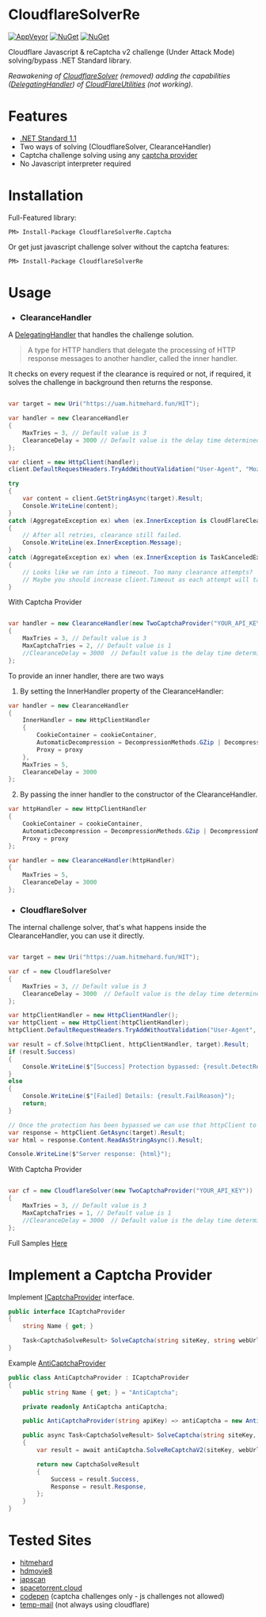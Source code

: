 CloudflareSolverRe
==================
[![AppVeyor](https://img.shields.io/appveyor/ci/RyuzakiH/CloudflareSolverRe/master.svg?maxAge=60)](https://ci.appveyor.com/project/RyuzakiH/CloudflareSolverRe)
[![NuGet](https://img.shields.io/nuget/v/CloudflareSolverRe.svg?maxAge=60)](https://www.nuget.org/packages/CloudflareSolverRe)
[![NuGet](https://img.shields.io/nuget/v/CloudflareSolverRe.Captcha.svg?maxAge=60)](https://www.nuget.org/packages/CloudflareSolverRe.Captcha)

Cloudflare Javascript & reCaptcha v2 challenge (Under Attack Mode) solving/bypass .NET Standard library.

_Reawakening of [CloudflareSolver](https://www.nuget.org/packages/CloudflareSolver) (removed) adding the capabilities ([DelegatingHandler](https://msdn.microsoft.com/en-us/library/system.net.http.delegatinghandler(v=vs.110).aspx)) of [CloudFlareUtilities](https://github.com/elcattivo/CloudFlareUtilities) (not working)._

# Features
- [.NET Standard 1.1](https://github.com/dotnet/standard/blob/master/docs/versions/netstandard1.1.md)
- Two ways of solving (CloudflareSolver, ClearanceHandler)
- Captcha challenge solving using any [captcha provider](#implement-a-captcha-provider)
- No Javascript interpreter required

# Installation
Full-Featured library:

`PM> Install-Package CloudflareSolverRe.Captcha`

Or get just javascript challenge solver without the captcha features:

`PM> Install-Package CloudflareSolverRe`

# Usage

- ### ClearanceHandler

A [DelegatingHandler](https://docs.microsoft.com/en-us/dotnet/api/system.net.http.delegatinghandler?view=netstandard-1.1) that
handles the challenge solution.

> A type for HTTP handlers that delegate the processing of HTTP response messages to another handler, called the inner handler.

It checks on every request if the clearance is required or not, if required, it solves the challenge in background then returns the response.

```csharp

var target = new Uri("https://uam.hitmehard.fun/HIT");

var handler = new ClearanceHandler
{
    MaxTries = 3, // Default value is 3
    ClearanceDelay = 3000 // Default value is the delay time determined in challenge code
};

var client = new HttpClient(handler);
client.DefaultRequestHeaders.TryAddWithoutValidation("User-Agent", "Mozilla/5.0 (Windows NT 10.0; Win64; x64; rv:66.0) Gecko/20100101 Firefox/66.0");

try
{
    var content = client.GetStringAsync(target).Result;
    Console.WriteLine(content);
}
catch (AggregateException ex) when (ex.InnerException is CloudFlareClearanceException)
{
    // After all retries, clearance still failed.
    Console.WriteLine(ex.InnerException.Message);
}
catch (AggregateException ex) when (ex.InnerException is TaskCanceledException)
{
    // Looks like we ran into a timeout. Too many clearance attempts?
    // Maybe you should increase client.Timeout as each attempt will take about five seconds.
}
```

With Captcha Provider

```csharp

var handler = new ClearanceHandler(new TwoCaptchaProvider("YOUR_API_KEY"))
{
    MaxTries = 3, // Default value is 3
    MaxCaptchaTries = 2, // Default value is 1
    //ClearanceDelay = 3000  // Default value is the delay time determined in challenge code (not required in captcha)
};

```

To provide an inner handler, there are two ways

1. By setting the InnerHandler property of the ClearanceHandler:

```csharp
var handler = new ClearanceHandler
{
    InnerHandler = new HttpClientHandler
    {
        CookieContainer = cookieContainer,
        AutomaticDecompression = DecompressionMethods.GZip | DecompressionMethods.Deflate,
        Proxy = proxy
    },
    MaxTries = 5,
    ClearanceDelay = 3000
};
```

2. By passing the inner handler to the constructor of the ClearanceHandler.

```csharp
var httpHandler = new HttpClientHandler
{
    CookieContainer = cookieContainer,
    AutomaticDecompression = DecompressionMethods.GZip | DecompressionMethods.Deflate,
    Proxy = proxy
};

var handler = new ClearanceHandler(httpHandler)
{
    MaxTries = 5,
    ClearanceDelay = 3000
};
```


- ### CloudflareSolver

The internal challenge solver, that's what happens inside the ClearanceHandler, you can use it directly.

```csharp

var target = new Uri("https://uam.hitmehard.fun/HIT");

var cf = new CloudflareSolver
{
    MaxTries = 3, // Default value is 3
    ClearanceDelay = 3000  // Default value is the delay time determined in challenge code
};

var httpClientHandler = new HttpClientHandler();
var httpClient = new HttpClient(httpClientHandler);
httpClient.DefaultRequestHeaders.TryAddWithoutValidation("User-Agent", "Mozilla/5.0 (Windows NT 10.0; Win64; x64; rv:66.0) Gecko/20100101 Firefox/66.0");

var result = cf.Solve(httpClient, httpClientHandler, target).Result;
if (result.Success)
{
    Console.WriteLine($"[Success] Protection bypassed: {result.DetectResult.Protection}");
}
else
{
    Console.WriteLine($"[Failed] Details: {result.FailReason}");
    return;
}

// Once the protection has been bypassed we can use that httpClient to send the requests as usual
var response = httpClient.GetAsync(target).Result;
var html = response.Content.ReadAsStringAsync().Result;

Console.WriteLine($"Server response: {html}");
```

With Captcha Provider

```csharp

var cf = new CloudflareSolver(new TwoCaptchaProvider("YOUR_API_KEY"))
{
    MaxTries = 3, // Default value is 3
    MaxCaptchaTries = 1, // Default value is 1
    //ClearanceDelay = 3000  // Default value is the delay time determined in challenge code (not required in captcha)
};

```

Full Samples [Here](https://github.com/RyuzakiH/CloudflareSolverRe/tree/master/sample/CloudflareSolverRe.Sample)

# Implement a Captcha Provider
Implement [ICaptchaProvider](https://github.com/RyuzakiH/CloudflareSolverRe/blob/master/src/CloudflareSolverRe/Types/Captcha/ICaptchaProvider.cs) interface.

```csharp
public interface ICaptchaProvider
{
    string Name { get; }

    Task<CaptchaSolveResult> SolveCaptcha(string siteKey, string webUrl);
}
```

Example [AntiCaptchaProvider](https://github.com/RyuzakiH/CloudflareSolverRe/blob/master/src/CloudflareSolverRe.Captcha/AntiCaptchaProvider.cs)

```csharp
public class AntiCaptchaProvider : ICaptchaProvider
{
    public string Name { get; } = "AntiCaptcha";

    private readonly AntiCaptcha antiCaptcha;

    public AntiCaptchaProvider(string apiKey) => antiCaptcha = new AntiCaptcha(apiKey);

    public async Task<CaptchaSolveResult> SolveCaptcha(string siteKey, string webUrl)
    {
        var result = await antiCaptcha.SolveReCaptchaV2(siteKey, webUrl);

        return new CaptchaSolveResult
        {
            Success = result.Success,
            Response = result.Response,
        };
    }
}
```

# Tested Sites
- [hitmehard](https://uam.hitmehard.fun/HIT)
- [hdmovie8](https://hdmovie8.com)
- [japscan](https://www.japscan.to)
- [spacetorrent.cloud](https://www.spacetorrent.cloud)
- [codepen](https://codepen.io) (captcha challenges only - js challenges not allowed)
- [temp-mail](https://temp-mail.org) (not always using cloudflare)
